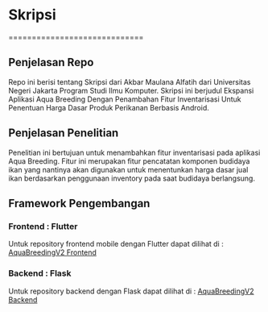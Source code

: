 # Skripsi

=============================

## Penjelasan Repo

Repo ini berisi tentang Skripsi dari Akbar Maulana Alfatih dari Universitas Negeri Jakarta Program Studi Ilmu Komputer. Skripsi ini berjudul Ekspansi Aplikasi Aqua Breeding Dengan Penambahan Fitur Inventarisasi Untuk Penentuan Harga Dasar Produk Perikanan Berbasis Android.

## Penjelasan Penelitian

Penelitian ini bertujuan untuk menambahkan fitur inventarisasi pada aplikasi Aqua Breeding. Fitur ini merupakan fitur pencatatan komponen budidaya ikan yang nantinya akan digunakan untuk menentunkan harga dasar jual ikan berdasarkan penggunaan inventory pada saat budidaya berlangsung.

## Framework Pengembangan

### Frontend : Flutter

Untuk repository frontend mobile dengan Flutter dapat dilihat di : [AquaBreedingV2 Frontend](https://github.com/MauL08/AquaBreeding-V2)

### Backend : Flask

Untuk repository backend dengan Flask dapat dilihat di : [AquaBreedingV2 Backend](https://github.com/MauL08/AquaBreedingAPI-V2)
